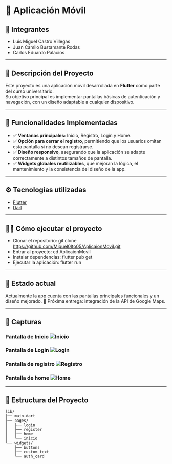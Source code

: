 # 📱 Aplicación Móvil

## 👥 Integrantes
- Luis Miguel Castro Villegas  
- Juan Camilo Bustamante Rodas  
- Carlos Eduardo Palacios  

---

## 📝 Descripción del Proyecto
Este proyecto es una aplicación móvil desarrollada en **Flutter** como parte del curso universitario.  
Su objetivo principal es implementar pantallas básicas de autenticación y navegación, con un diseño adaptable a cualquier dispositivo.  

---

## 🚀 Funcionalidades Implementadas
- ✅ **Ventanas principales:** Inicio, Registro, Login y Home.  
- ✅ **Opción para cerrar el registro**, permitiendo que los usuarios omitan esta pantalla si no desean registrarse.  
- ✅ **Diseño responsivo**, asegurando que la aplicación se adapte correctamente a distintos tamaños de pantalla.  
- ✅ **Widgets globales reutilizables**, que mejoran la lógica, el mantenimiento y la consistencia del diseño de la app.  

---

## ⚙️ Tecnologías utilizadas
- [Flutter](https://flutter.dev/)  
- [Dart](https://dart.dev/)  

---

## 👨‍💻 Cómo ejecutar el proyecto
- Clonar el repositorio:
git clone https://github.com/Miguel0Ito05/AplicaionMovil.git
- Entrar al proyecto:
cd AplicaionMovil
- Instalar dependencias:
flutter pub get
- Ejecutar la aplicación:
flutter run


---

## 📌 Estado actual

Actualmente la app cuenta con las pantallas principales funcionales y un diseño mejorado.
📍 Próxima entrega: integración de la API de Google Maps.

---

## 📸 Capturas

### Pantalla de Inicio ![Inicio](assets/screenshots/inicio.png) 

### Pantalla de Login ![Login](assets/screenshots/login.png) 

### Pantalla de registro ![Registro](assets/screenshots/registro.png) 

### Pantalla de home ![Home](assets/screenshots/home.png)

---

## 📂 Estructura del Proyecto

```plaintext
lib/
├── main.dart
├── pages/
│   ├── login
│   ├── register
│   ├── home
│   └── inicio
└── widgets/
    ├── buttons
    ├── custom_text
    └── auth_card
